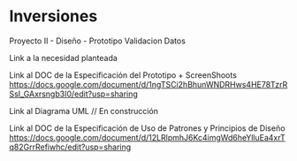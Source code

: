 # Inversiones
Proyecto II - Diseño - Prototipo Validacion Datos

Link a la necesidad planteada

Link al  DOC de la Especificación del Prototipo + ScreenShoots
https://docs.google.com/document/d/1ngTSCi2hBhunWNDRHws4HE78TzrRSsI_GAxrsngb3I0/edit?usp=sharing

Link al Diagrama UML 
 // En construcción
 
Link al DOC de la Especificación de Uso de Patrones y Principios de Diseño
https://docs.google.com/document/d/12LRlpmhJ6Kc4imgWd6heYlluEa4xrTq82GrrRefiwhc/edit?usp=sharing

 
